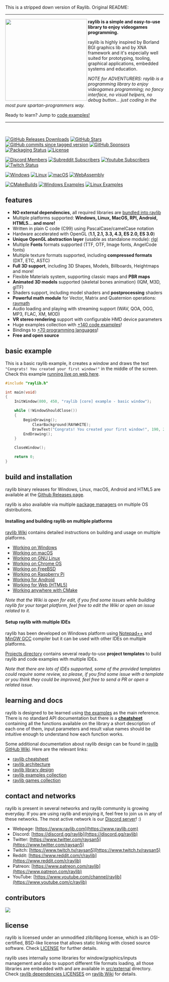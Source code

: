This is a stripped down version of Raylib. Original README:

---

<img align="left" style="width:260px" src="https://github.com/raysan5/raylib/blob/master/logo/raylib_logo_animation.gif" width="288px">

**raylib is a simple and easy-to-use library to enjoy videogames programming.**

raylib is highly inspired by Borland BGI graphics lib and by XNA framework and it's especially well suited for prototyping, tooling, graphical applications, embedded systems and education.

_NOTE for ADVENTURERS: raylib is a programming library to enjoy videogames programming; no fancy interface, no visual helpers, no debug button... just coding in the most pure spartan-programmers way._

Ready to learn? Jump to [code examples!](https://www.raylib.com/examples.html)

---

<br>

[![GitHub Releases Downloads](https://img.shields.io/github/downloads/raysan5/raylib/total)](https://github.com/raysan5/raylib/releases)
[![GitHub Stars](https://img.shields.io/github/stars/raysan5/raylib?style=flat&label=stars)](https://github.com/raysan5/raylib/stargazers)
[![GitHub commits since tagged version](https://img.shields.io/github/commits-since/raysan5/raylib/4.5.0)](https://github.com/raysan5/raylib/commits/master)
[![GitHub Sponsors](https://img.shields.io/github/sponsors/raysan5?label=sponsors)](https://github.com/sponsors/raysan5)
[![Packaging Status](https://repology.org/badge/tiny-repos/raylib.svg)](https://repology.org/project/raylib/versions)
[![License](https://img.shields.io/badge/license-zlib%2Flibpng-blue.svg)](LICENSE)

[![Discord Members](https://img.shields.io/discord/426912293134270465.svg?label=Discord&logo=discord)](https://discord.gg/raylib)
[![Subreddit Subscribers](https://img.shields.io/reddit/subreddit-subscribers/raylib?label=reddit%20r%2Fraylib&logo=reddit)](https://www.reddit.com/r/raylib/)
[![Youtube Subscribers](https://img.shields.io/youtube/channel/subscribers/UC8WIBkhYb5sBNqXO1mZ7WSQ?style=flat&label=Youtube&logo=youtube)](https://www.youtube.com/c/raylib)
[![Twitch Status](https://img.shields.io/twitch/status/raysan5?style=flat&label=Twitch&logo=twitch)](https://www.twitch.tv/raysan5)

[![Windows](https://github.com/raysan5/raylib/workflows/Windows/badge.svg)](https://github.com/raysan5/raylib/actions?query=workflow%3AWindows)
[![Linux](https://github.com/raysan5/raylib/workflows/Linux/badge.svg)](https://github.com/raysan5/raylib/actions?query=workflow%3ALinux)
[![macOS](https://github.com/raysan5/raylib/workflows/macOS/badge.svg)](https://github.com/raysan5/raylib/actions?query=workflow%3AmacOS)
[![WebAssembly](https://github.com/raysan5/raylib/workflows/WebAssembly/badge.svg)](https://github.com/raysan5/raylib/actions?query=workflow%3AWebAssembly)

[![CMakeBuilds](https://github.com/raysan5/raylib/workflows/CMakeBuilds/badge.svg)](https://github.com/raysan5/raylib/actions?query=workflow%3ACMakeBuilds)
[![Windows Examples](https://github.com/raysan5/raylib/actions/workflows/windows_examples.yml/badge.svg)](https://github.com/raysan5/raylib/actions/workflows/windows_examples.yml)
[![Linux Examples](https://github.com/raysan5/raylib/actions/workflows/linux_examples.yml/badge.svg)](https://github.com/raysan5/raylib/actions/workflows/linux_examples.yml)

## features

- **NO external dependencies**, all required libraries are [bundled into raylib](https://github.com/raysan5/raylib/tree/master/src/external)
- Multiple platforms supported: **Windows, Linux, MacOS, RPI, Android, HTML5... and more!**
- Written in plain C code (C99) using PascalCase/camelCase notation
- Hardware accelerated with OpenGL (**1.1, 2.1, 3.3, 4.3, ES 2.0, ES 3.0**)
- **Unique OpenGL abstraction layer** (usable as standalone module): [rlgl](https://github.com/raysan5/raylib/blob/master/src/rlgl.h)
- Multiple **Fonts** formats supported (TTF, OTF, Image fonts, AngelCode fonts)
- Multiple texture formats supported, including **compressed formats** (DXT, ETC, ASTC)
- **Full 3D support**, including 3D Shapes, Models, Billboards, Heightmaps and more!
- Flexible Materials system, supporting classic maps and **PBR maps**
- **Animated 3D models** supported (skeletal bones animation) (IQM, M3D, glTF)
- Shaders support, including model shaders and **postprocessing** shaders
- **Powerful math module** for Vector, Matrix and Quaternion operations: [raymath](https://github.com/raysan5/raylib/blob/master/src/raymath.h)
- Audio loading and playing with streaming support (WAV, QOA, OGG, MP3, FLAC, XM, MOD)
- **VR stereo rendering** support with configurable HMD device parameters
- Huge examples collection with [+140 code examples](https://github.com/raysan5/raylib/tree/master/examples)!
- Bindings to [+70 programming languages](https://github.com/raysan5/raylib/blob/master/BINDINGS.md)!
- **Free and open source**

## basic example

This is a basic raylib example, it creates a window and draws the text `"Congrats! You created your first window!"` in the middle of the screen. Check this example [running live on web here](https://www.raylib.com/examples/core/loader.html?name=core_basic_window).

```c
#include "raylib.h"

int main(void)
{
    InitWindow(800, 450, "raylib [core] example - basic window");

    while (!WindowShouldClose())
    {
        BeginDrawing();
            ClearBackground(RAYWHITE);
            DrawText("Congrats! You created your first window!", 190, 200, 20, LIGHTGRAY);
        EndDrawing();
    }

    CloseWindow();

    return 0;
}
```

## build and installation

raylib binary releases for Windows, Linux, macOS, Android and HTML5 are available at the [Github Releases page](https://github.com/raysan5/raylib/releases).

raylib is also available via multiple [package managers](https://github.com/raysan5/raylib/issues/613) on multiple OS distributions.

#### Installing and building raylib on multiple platforms

[raylib Wiki](https://github.com/raysan5/raylib/wiki#development-platforms) contains detailed instructions on building and usage on multiple platforms.

- [Working on Windows](https://github.com/raysan5/raylib/wiki/Working-on-Windows)
- [Working on macOS](https://github.com/raysan5/raylib/wiki/Working-on-macOS)
- [Working on GNU Linux](https://github.com/raysan5/raylib/wiki/Working-on-GNU-Linux)
- [Working on Chrome OS](https://github.com/raysan5/raylib/wiki/Working-on-Chrome-OS)
- [Working on FreeBSD](https://github.com/raysan5/raylib/wiki/Working-on-FreeBSD)
- [Working on Raspberry Pi](https://github.com/raysan5/raylib/wiki/Working-on-Raspberry-Pi)
- [Working for Android](https://github.com/raysan5/raylib/wiki/Working-for-Android)
- [Working for Web (HTML5)](<https://github.com/raysan5/raylib/wiki/Working-for-Web-(HTML5)>)
- [Working anywhere with CMake](https://github.com/raysan5/raylib/wiki/Working-with-CMake)

_Note that the Wiki is open for edit, if you find some issues while building raylib for your target platform, feel free to edit the Wiki or open an issue related to it._

#### Setup raylib with multiple IDEs

raylib has been developed on Windows platform using [Notepad++](https://notepad-plus-plus.org/) and [MinGW GCC](https://www.mingw-w64.org/) compiler but it can be used with other IDEs on multiple platforms.

[Projects directory](https://github.com/raysan5/raylib/tree/master/projects) contains several ready-to-use **project templates** to build raylib and code examples with multiple IDEs.

_Note that there are lots of IDEs supported, some of the provided templates could require some review, so please, if you find some issue with a template or you think they could be improved, feel free to send a PR or open a related issue._

## learning and docs

raylib is designed to be learned using [the examples](https://github.com/raysan5/raylib/tree/master/examples) as the main reference. There is no standard API documentation but there is a [**cheatsheet**](https://www.raylib.com/cheatsheet/cheatsheet.html) containing all the functions available on the library a short description of each one of them, input parameters and result value names should be intuitive enough to understand how each function works.

Some additional documentation about raylib design can be found in [raylib GitHub Wiki](https://github.com/raysan5/raylib/wiki). Here are the relevant links:

- [raylib cheatsheet](https://www.raylib.com/cheatsheet/cheatsheet.html)
- [raylib architecture](https://github.com/raysan5/raylib/wiki/raylib-architecture)
- [raylib library design](https://github.com/raysan5/raylib/wiki)
- [raylib examples collection](https://github.com/raysan5/raylib/tree/master/examples)
- [raylib games collection](https://github.com/raysan5/raylib-games)

## contact and networks

raylib is present in several networks and raylib community is growing everyday. If you are using raylib and enjoying it, feel free to join us in any of these networks. The most active network is our [Discord server](https://discord.gg/raylib)! :)

- Webpage: [https://www.raylib.com](https://www.raylib.com)
- Discord: [https://discord.gg/raylib](https://discord.gg/raylib)
- Twitter: [https://www.twitter.com/raysan5](https://www.twitter.com/raysan5)
- Twitch: [https://www.twitch.tv/raysan5](https://www.twitch.tv/raysan5)
- Reddit: [https://www.reddit.com/r/raylib](https://www.reddit.com/r/raylib)
- Patreon: [https://www.patreon.com/raylib](https://www.patreon.com/raylib)
- YouTube: [https://www.youtube.com/channel/raylib](https://www.youtube.com/c/raylib)

## contributors

<a href="https://github.com/raysan5/raylib/graphs/contributors">
  <img src="https://contrib.rocks/image?repo=raysan5/raylib&max=500&columns=20&anon=1" />
</a>

## license

raylib is licensed under an unmodified zlib/libpng license, which is an OSI-certified, BSD-like license that allows static linking with closed source software. Check [LICENSE](LICENSE) for further details.

raylib uses internally some libraries for window/graphics/inputs management and also to support different file formats loading, all those libraries are embedded with and are available in [src/external](https://github.com/raysan5/raylib/tree/master/src/external) directory. Check [raylib dependencies LICENSES](https://github.com/raysan5/raylib/wiki/raylib-dependencies) on [raylib Wiki](https://github.com/raysan5/raylib/wiki) for details.
